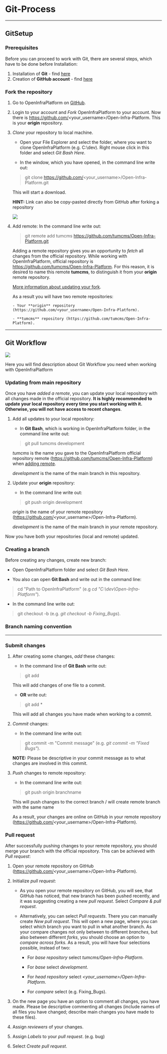 # Git-Process

***
## GitSetup

### Prerequisites 

Before you can proceed to work with Git, there are several steps, which have to be done before Installation: 

1. Installation of **Git** - find [here](https://git-scm.com/book/en/v2/Getting-Started-Installing-Git)
2. Creation of **GitHub account** - find [here](https://github.com/)

### Fork the repository

1. Go to OpenInfraPlatform on [GitHub](https://github.com/tumcms/Open-Infra-Platform).

2. Login to your account and *Fork* OpenInfraPlatform to your account. Now there is https://github.com/<your_username>/Open-Infra-Platform. This is your **origin** repository. 

3. *Clone* your repository to local machine.

	- Open your File Explorer and select the folder, where you want to clone OpenInfraPlatform (e.g. C:\dev). Right mouse click in this folder and select *Git Bash Here*.

	- In the window, which you have opened, in the command line write out:
	 > git clone https://github.com/<your_username>/Open-Infra-Platform.git

	This will start a download.

	**HINT:** Link can also be copy-pasted directly from GitHub after forking a repository

	![](./fig/OIP_clone_or_download_link.png)

	


 4. <a name="Remote"></a> Add remote:  In the command line write out:
	 > git remote add tumcms https://github.com/tumcms/Open-Infra-Platform.git 

	Adding a remote repository gives you an opportunity to *fetch* all changes from the official repository. While working with OpenInfraPlatform, official repository is https://github.com/tumcms/Open-Infra-Platform. For this reason, it is desired to name this remote **tumcms**, to distinguish it from your **origin** remote repository.  

	[More information about updating your fork](#Updating). 

	As a result you will have two remote repositories: 

		- Your **origin** repository (https://github.com/<your_username>/Open-Infra-Platform).

		- **tumcms** repository (https://github.com/tumcms/Open-Infra-Platform).

***
## Git Workflow

![](./fig/Git_Workflow.png)

Here you will find description about Git Workflow you need when working with OpenInfraPlatform

### <a name="Updating"></a> Updating from main repository 

Once you have *added a remote*, you can update your local repository with all changes made in the official repository. **It is highly recommended to update your local repository every time you start working with it. Otherwise, you will not have access to recent changes**. 

1. Add all updates to your local repository: 

	- In **Git Bash**, which is working in OpenInfraPlatform folder, in the command line write out:
	 > git pull tumcms development

	*tumcms* is the name you gave to the OpenInfraPlatform official repository remote (https://github.com/tumcms/Open-Infra-Platform) when [adding remote](#Remote). 
	
	*development* is the name of the main branch in this repository. 

2. Update your **origin** repository:

	- In the command line write out:
	 > git push origin development 

	*origin* is the name of your remote repository (https://github.com/<your_username>/Open-Infra-Platform). 
	
	*development* is the name of the main branch in your remote repository. 

Now you have both your repositories (local and remote) updated. 

### Creating a branch

Before creating any changes, create new branch: 
 
- Open OpenInfraPlatform folder and select *Git Bash Here*. 
	
- You also can open **Git Bash** and write out in the command line:
 > cd "Path to OpenInfraPlatform" (e.g  *cd  "C:\dev\Open-Infra-Platform"*).

- In the command line write out:
 > git checkout -b <branchname> (e.g. *git checkout -b Fixing_Bugs*).


### Branch naming convention

***
### Submit changes 

1. After creating some changes, *add* these changes:

	- In the command line of **Git Bash** write out:
	 > git add <filename> 

	This will add changes of one file to a commit. 

	- **OR** write out:
	 > git add * 
	 
	This will add all changes you have made when working to a commit. 

2. *Commit* changes:

	- In the command line write out:
	 > git commit -m "Commit message" (e.g. *git commit -m "Fixed Bugs"*). 
	 
	**NOTE:** Please be descriptive in your commit message as to what changes are involved in this commit.

3. *Push* changes to remote repository: 

	- In the command line write out:
	 >git push origin branchname 
	 
	This will push changes to the correct branch / will create remote branch with the same name

	As a result, your changes are online on GitHub in your remote repository (https://github.com/<your_username>/Open-Infra-Platform). 

### Pull request 

After successfully pushing changes to your remote repository, you should merge your branch with the official repository. This can be achieved with *Pull request*:

1. Open your remote repository on GitHub (https://github.com/<your_username>/Open-Infra-Platform).

2. Initialize *pull request*:

	- As you open your remote repository on GitHub, you will see, that GitHub has noticed, that new branch has been pushed recently, and it was suggesting creating a new *pull request*. Select *Compare & pull request*. 

	- Alternatively, you can select *Pull requests*. There you can manually create *New pull request*. This will open a new page, where you can select which branch you want to pull in what another branch. As your compare changes not only between to different *branches*, but also between different *forks*, you should choose an option to *compare across forks*. As a result, you will have four selections possible, instead of two:
		
		- For *base repository* select *tumcms/Open-Infra-Platform*.

		- For *base* select *development*.

		- For *head repository* select *<your_username>/Open-Infra-Platform*.

		- For *compare* select *<branchname>* (e.g. Fixing_Bugs).


3. On the new page you have an option to comment all changes, you have made. Please be descriptive commenting all changes (include names of all files you have changed; describe main changes you have made to these files). 

4. Assign *reviewers* of your changes.

5. Assign *Labels* to your *pull request*. (e.g. bug)

6. Select *Create pull request*.


